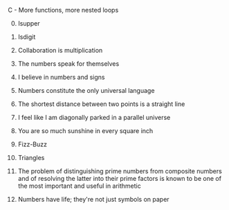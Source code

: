 C - More functions, more nested loops



0. Isupper

1. Isdigit

2. Collaboration is multiplication

3. The numbers speak for themselves

4. I believe in numbers and signs

5. Numbers constitute the only universal language

6. The shortest distance between two points is a straight line

7. I feel like I am diagonally parked in a parallel universe

8. You are so much sunshine in every square inch

9. Fizz-Buzz

10. Triangles

11. The problem of distinguishing prime numbers from composite numbers and of resolving the latter into their prime factors is known to be one of the most important and useful in arithmetic

12. Numbers have life; they're not just symbols on paper

